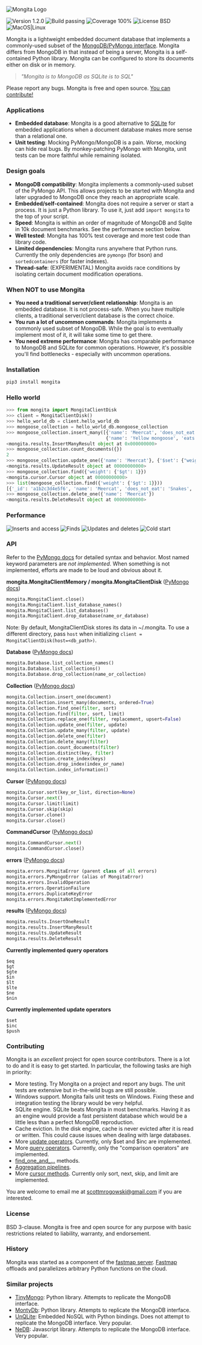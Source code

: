 ![Mongita Logo](https://raw.githubusercontent.com/scottrogowski/mongita/master/assets/mongita.jpg)

![Version 1.2.0](https://img.shields.io/badge/version-1.2.0-brightgreen) ![Build passing](https://img.shields.io/badge/build-passing-brightgreen) ![Coverage 100%](https://img.shields.io/badge/coverage-100%25-brightgreen) ![License BSD](https://img.shields.io/badge/license-BSD-green]) ![MacOS|Linux](https://img.shields.io/badge/platforms-macos%20%7C%20linux-brightgreen)

Mongita is a lightweight embedded document database that implements a commonly-used subset of the [MongoDB/PyMongo interface](https://pymongo.readthedocs.io/en/stable/). Mongita differs from MongoDB in that instead of being a server, Mongita is a self-contained Python library.  Mongita can be configured to store its documents either on disk or in memory.

> *"Mongita is to MongoDB as SQLite is to SQL"*

Please report any bugs. Mongita is free and open source. [You can contribute!]((#contributing))

### Applications
- **Embedded database**: Mongita is a good alternative to [SQLite](https://www.sqlite.org/index.html) for embedded applications when a document database makes more sense than a relational one.
- **Unit testing**: Mocking PyMongo/MongoDB is a pain. Worse, mocking can hide real bugs. By monkey-patching PyMongo with Mongita, unit tests can be more faithful while remaining isolated.

### Design goals
- **MongoDB compatibility**: Mongita implements a commonly-used subset of the PyMongo API. This allows projects to be started with Mongita and later upgraded to MongoDB once they reach an appropriate scale.
- **Embedded/self-contained**: Mongita does not require a server or start a process. It is just a Python library. To use it, just add `import mongita` to the top of your script.
- **Speed**: Mongita is within an order of magnitude of MongoDB and Sqlite in 10k document benchmarks. See the performance section below.
- **Well tested**: Mongita has 100% test coverage and more test code than library code.
- **Limited dependencies**: Mongita runs anywhere that Python runs. Currently the only dependencies are `pymongo` (for bson) and `sortedcontainers` (for faster indexes).
- **Thread-safe**: (EXPERIMENTAL) Mongita avoids race conditions by isolating certain document modification operations.

### When NOT to use Mongita
- **You need a traditional server/client relationship**: Mongita is an embedded database. It is not process-safe. When you have multiple clients, a traditional server/client database is the correct choice.
- **You run a lot of uncommon commands**: Mongita implements a commonly used subset of MongoDB. While the goal is to eventually implement most of it, it will take some time to get there.
- **You need extreme performance**: Mongita has comparable performance to MongoDB and SQLite for common operations. However, it's possible you'll find bottlenecks - especially with uncommon operations.

### Installation

```bash
pip3 install mongita
```

###  Hello world

```python
>>> from mongita import MongitaClientDisk
>>> client = MongitaClientDisk()
>>> hello_world_db = client.hello_world_db
>>> mongoose_collection = hello_world_db.mongoose_collection
>>> mongoose_collection.insert_many([{'name': 'Meercat', 'does_not_eat': 'Snakes'},
                                     {'name': 'Yellow mongoose', 'eats': 'Termites'}])
<mongita.results.InsertManyResult object at 0x000000000>
>>> mongoose_collection.count_documents({})
2
>>> mongoose_collection.update_one({'name': 'Meercat'}, {'$set': {"weight": 2}})
<mongita.results.UpdateResult object at 00000000000>
>>> mongoose_collection.find({'weight': {'$gt': 1}})
<mongita.cursor.Cursor object at 00000000000>
>>> list(mongoose_collection.find({'weight': {'$gt': 1}}))
[{'_id': 'a1b2c3d4e5f6', 'name': 'Meercat', 'does_not_eat': 'Snakes', 'weight': 2}]
>>> mongoose_collection.delete_one({'name': 'Meercat'})
<mongita.results.DeleteResult object at 00000000000>
```

### Performance

![Inserts and access](https://raw.githubusercontent.com/scottrogowski/mongita/master/assets/performance_comparison_inserts_and_access.svg)
![Finds](https://raw.githubusercontent.com/scottrogowski/mongita/master/assets/performance_comparison_finds.svg)
![Updates and deletes](https://raw.githubusercontent.com/scottrogowski/mongita/master/assets/performance_comparison_updates_and_deletes.svg)
![Cold start](https://raw.githubusercontent.com/scottrogowski/mongita/master/assets/performance_comparison_cold_starts.svg)

### API

Refer to the [PyMongo docs](https://pymongo.readthedocs.io/en/stable/api/index.html) for detailed syntax and behavior. Most named keyword parameters are *not implemented*. When something is not implemented, efforts are made to be loud and obvious about it.

**mongita.MongitaClientMemory / mongita.MongitaClientDisk** ([PyMongo docs](https://pymongo.readthedocs.io/en/stable/api/pymongo/mongo_client.html))

```python
mongita.MongitaClient.close()
mongita.MongitaClient.list_database_names()
mongita.MongitaClient.list_databases()
mongita.MongitaClient.drop_database(name_or_database)
```

Note: By default, MongitaClientDisk stores its data in ~/.mongita. To use a different directory, pass `host` when initializing `client = MongitaClientDisk(host=<db_path>)`.

**Database** ([PyMongo docs](https://pymongo.readthedocs.io/en/stable/api/pymongo/database.html))

```python
mongita.Database.list_collection_names()
mongita.Database.list_collections()
mongita.Database.drop_collection(name_or_collection)
```

**Collection** ([PyMongo docs](https://pymongo.readthedocs.io/en/stable/api/pymongo/collection.html))

```python
mongita.Collection.insert_one(document)
mongita.Collection.insert_many(documents, ordered=True)
mongita.Collection.find_one(filter, sort)
mongita.Collection.find(filter, sort, limit)
mongita.Collection.replace_one(filter, replacement, upsert=False)
mongita.Collection.update_one(filter, update)
mongita.Collection.update_many(filter, update)
mongita.Collection.delete_one(filter)
mongita.Collection.delete_many(filter)
mongita.Collection.count_documents(filter)
mongita.Collection.distinct(key, filter)
mongita.Collection.create_index(keys)
mongita.Collection.drop_index(index_or_name)
mongita.Collection.index_information()
```

**Cursor** ([PyMongo docs](https://pymongo.readthedocs.io/en/stable/api/pymongo/cursor.html))

```python
mongita.Cursor.sort(key_or_list, direction=None)
mongita.Cursor.next()
mongita.Cursor.limit(limit)
mongita.Cursor.skip(skip)
mongita.Cursor.clone()
mongita.Cursor.close()
```

**CommandCursor** ([PyMongo docs](https://pymongo.readthedocs.io/en/stable/api/pymongo/command_cursor.html))

```python
mongita.CommandCursor.next()
mongita.CommandCursor.close()
```

**errors** ([PyMongo docs](https://pymongo.readthedocs.io/en/stable/api/pymongo/errors.html))

```python
mongita.errors.MongitaError (parent class of all errors)
mongita.errors.PyMongoError (alias of MongitaError)
mongita.errors.InvalidOperation
mongita.errors.OperationFailure
mongita.errors.DuplicateKeyError
mongita.errors.MongitaNotImplementedError
```

**results** ([PyMongo docs](https://pymongo.readthedocs.io/en/stable/api/pymongo/results.html))

```python
mongita.results.InsertOneResult
mongita.results.InsertManyResult
mongita.results.UpdateResult
mongita.results.DeleteResult
```

**Currently implemented query operators**

    $eq
    $gt
    $gte
    $in
    $lt
    $lte
    $ne
    $nin

**Currently implemented update operators**

    $set
    $inc
    $push

### Contributing

Mongita is an *excellent* project for open source contributors. There is a lot to do and it is easy to get started. In particular, the following tasks are high in priority:
- More testing. Try Mongita on a project and report any bugs. The unit tests are extensive but in-the-wild bugs are still possible.
- Windows support. Mongita fails unit tests on Windows. Fixing these and integration testing the library would be very helpful.
- SQLite engine. SQLite beats Mongita in most benchmarks. Having it as an engine would provide a fast persistent database which would be a little less than a perfect MongoDB reproduction.
- Cache eviction. In the disk engine, cache is never evicted after it is read or written. This could cause issues when dealing with large databases.
- More [update operators](https://docs.mongodb.com/manual/reference/operator/update/#id1). Currently, only $set and $inc are implemented.
- More [query operators](https://docs.mongodb.com/manual/reference/operator/query/). Currently, only the "comparison operators" are implemented.
- [find_one_and_...](https://pymongo.readthedocs.io/en/stable/api/pymongo/collection.html#pymongo.collection.Collection.find_one_and_replace) methods.
- [Aggregation pipelines](https://docs.mongodb.com/manual/reference/command/aggregate/).
- More [cursor methods](https://pymongo.readthedocs.io/en/stable/api/pymongo/cursor.html). Currently only sort, next, skip, and limit are implemented.

You are welcome to email me at scottmrogowski@gmail.com if you are interested.

### License

BSD 3-clause. Mongita is free and open source for any purpose with basic restrictions related to liability, warranty, and endorsement.

### History

Mongita was started as a component of the [fastmap server](https://github.com/fastmap-io). [Fastmap](https://fastmap.io) offloads and parallelizes arbitrary Python functions on the cloud.

### Similar projects

- [TinyMongo](https://github.com/schapman1974/tinymongo): Python library. Attempts to replicate the MongoDB interface.
- [MontyDb](https://github.com/davidlatwe/montydb): Python library. Attempts to replicate the MongoDB interface.
- [UnQLite](https://unqlite.org/): Embedded NoSQL with Python bindings. Does not attempt to replicate the MongoDB interface. Very popular.
- [NeDB](https://github.com/louischatriot/nedb): Javascript library. Attempts to replicate the MongoDB interface. Very popular.
